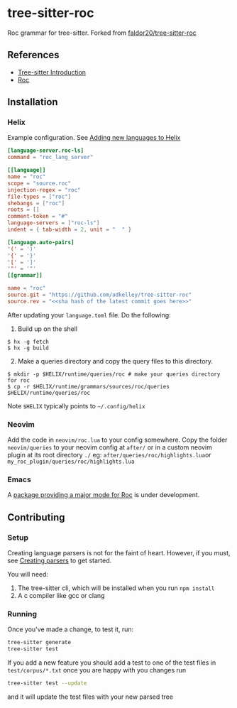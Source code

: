 # tree-sitter-roc
Roc grammar for tree-sitter. Forked from [faldor20/tree-sitter-roc](https://github.com/faldor20/tree-sitter-roc)

## References
* [Tree-sitter Introduction](https://tree-sitter.github.io/tree-sitter/)
* [Roc](https://www.roc-lang.org/)

## Installation
### Helix
Example configuration.  See [Adding new languages to Helix](https://docs.helix-editor.com/guides/adding_languages.html)
```toml
[language-server.roc-ls]
command = "roc_lang_server"

[[language]]
name = "roc"
scope = "source.roc"
injection-regex = "roc"
file-types = ["roc"]
shebangs = ["roc"]
roots = []
comment-token = "#"
language-servers = ["roc-ls"]
indent = { tab-width = 2, unit = "  " }

[language.auto-pairs]
'(' = ')'
'{' = '}'
'[' = ']'
'"' = '"'
[[grammar]]

name = "roc"
source.git = "https://github.com/adkelley/tree-sitter-roc"
source.rev = "<<sha hash of the latest commit goes here>>"
```

After updating your `language.toml` file.  Do the following:

1. Build up on the shell
```
$ hx -g fetch
$ hx -g build
```

2.  Make a queries directory and copy the query files to this directory.  
```
$ mkdir -p $HELIX/runtime/queries/roc # make your queries directory for roc
$ cp -r $HELIX/runtime/grammars/sources/roc/queries $HELIX/runtime/queries/roc
```
Note `$HELIX` typically points to `~/.config/helix`

### Neovim
Add the code in `neovim/roc.lua` to your config somewhere.
Copy the folder `neovim/queries` to your neovim config at `after/` or in a custom neovim plugin at its root directory `./`
eg: `after/queries/roc/highlights.lua`or `my_roc_plugin/queries/roc/highlights.lua`

### Emacs
A [package providing a major mode for Roc](https://gitlab.com/tad-lispy/roc-mode "Emacs Roc mode") is under development.
## Contributing
### Setup
Creating language parsers is not for the faint of heart.  However, if you must, see [Creating parsers](https://tree-sitter.github.io/tree-sitter/creating-parsers) to get started.

You will need:
1. The tree-sitter cli, which will be installed when you run `npm install`
2. A c compiler like gcc or clang

### Running
Once you've made a change, to test it, run:
```bash
tree-sitter generate
tree-sitter test 
```
If you add a new feature you should add a test to one of the test files in `test/corpus/*.txt`
once you are happy with you changes run 

```bash
tree-sitter test --update
```
and it will update the test files with your new parsed tree


